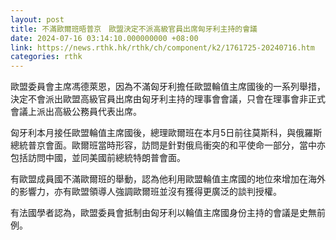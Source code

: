 ```yaml
---
layout: post
title: 不滿歐爾班晤普京　歐盟決定不派高級官員出席匈牙利主持的會議
date: 2024-07-16 03:14:10.000000000 +08:00
link: https://news.rthk.hk/rthk/ch/component/k2/1761725-20240716.htm
categories: rthk
---
```


歐盟委員會主席馮德萊恩，因為不滿匈牙利擔任歐盟輪值主席國後的一系列舉措，決定不會派出歐盟高級官員出席由匈牙利主持的理事會會議，只會在理事會非正式會議上派出高級公務員代表出席。

匈牙利本月接任歐盟輪值主席國後，總理歐爾班在本月5日前往莫斯科，與俄羅斯總統普京會面。歐爾班當時形容，訪問是針對俄烏衝突的和平使命一部分，當中亦包括訪問中國，並同美國前總統特朗普會面。

有歐盟成員國不滿歐爾班的舉動，認為他利用歐盟輪值主席國的地位來增加在海外的影響力，亦有歐盟領導人強調歐爾班並沒有獲得更廣泛的談判授權。

有法國學者認為，歐盟委員會抵制由匈牙利以輪值主席國身份主持的會議是史無前例。
